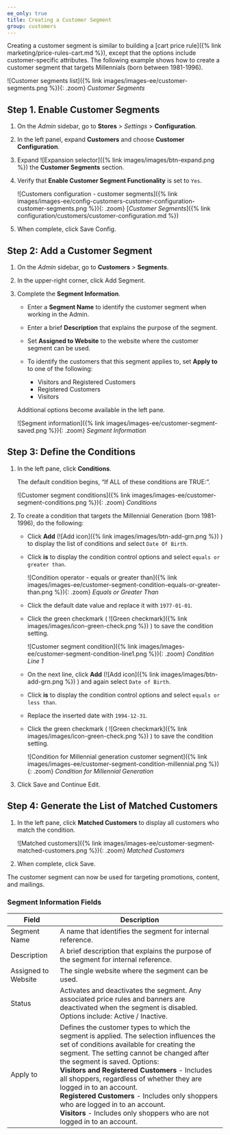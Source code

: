 ```yaml
---
ee_only: true
title: Creating a Customer Segment
group: customers
---
```


Creating a customer segment is similar to building a [cart price rule]({% link marketing/price-rules-cart.md %}), except that the options include customer-specific attributes. The following example shows how to create a customer segment that targets Millennials (born between 1981-1996).

![Customer segments list]({% link images/images-ee/customer-segments.png %}){: .zoom}
_Customer Segments_

## Step 1. Enable Customer Segments

1. On the _Admin_ sidebar, go to **Stores**  > _Settings_ > **Configuration**.

1. In the left panel, expand **Customers** and choose **Customer Configuration**.

1. Expand ![Expansion selector]({% link images/images/btn-expand.png %}) the **Customer Segments** section.

1. Verify that **Enable Customer Segment Functionality** is set to `Yes`.

    ![Customers configuration - customer segments]({% link images/images-ee/config-customers-customer-configuration-customer-segments.png %}){: .zoom}
    [_Customer Segments_]({% link configuration/customers/customer-configuration.md %})

1. When complete, click <span class="btn">Save Config</span>.

## Step 2: Add a Customer Segment

1. On the _Admin_ sidebar, go to **Customers** > **Segments**.

1. In the upper-right corner, click <span class="btn">Add Segment</span>.

1. Complete the **Segment Information**.

    - Enter a **Segment Name** to identify the customer segment when working in the Admin.
    - Enter a brief **Description** that explains the purpose of the segment.
    - Set **Assigned to Website** to the website where the customer segment can be used.
    - To identify the customers that this segment applies to, set **Apply to** to one of the following:

      - Visitors and Registered Customers
      - Registered Customers
      - Visitors

     Additional options become available in the left pane.

   ![Segment information]({% link images/images-ee/customer-segment-saved.png %}){: .zoom}
   _Segment Information_

## Step 3: Define the Conditions

1. In the left pane, click **Conditions**.

   The default condition begins, “If ALL of these conditions are TRUE:”.

   ![Customer segment conditions]({% link images/images-ee/customer-segment-conditions.png %}){: .zoom}
   _Conditions_

1. To create a condition that targets the Millennial Generation (born 1981-1996), do the following:

    - Click **Add** (![Add icon]({% link images/images/btn-add-grn.png %}) ) to display the list of conditions and select `Date Of Birth`.

    - Click **is** to display the condition control options and select `equals or greater than`.

      ![Condition operator - equals or greater than]({% link images/images-ee/customer-segment-condition-equals-or-greater-than.png %}){: .zoom}
      _Equals or Greater Than_

    - Click the default date value and replace it with `1977-01-01`.

    - Click the green checkmark ( ![Green checkmark]({% link images/images/icon-green-check.png %}) ) to save the condition setting.

      ![Customer segment condition]({% link images/images-ee/customer-segment-condition-line1.png %}){: .zoom}
      _Condition Line 1_

    - On the next line, click **Add** (![Add icon]({% link images/images/btn-add-grn.png %}) ) and again select `Date of Birth`.

    - Click **is** to display the condition control options and select `equals or less than`.

    - Replace the inserted date with `1994-12-31`.

    - Click the green checkmark ( ![Green checkmark]({% link images/images/icon-green-check.png %}) ) to save the condition setting.

      ![Condition for Millennial generation customer segment]({% link images/images-ee/customer-segment-condition-millennial.png %}){: .zoom}
      _Condition for Millennial Generation_

1. Click <span class="btn">Save and Continue Edit</span>.

## Step 4: Generate the List of Matched Customers

1. In the left pane, click **Matched Customers** to display all customers who match the condition.

    ![Matched customers]({% link images/images-ee/customer-segment-matched-customers.png %}){: .zoom}
    _Matched Customers_

1. When complete, click <span class="btn">Save</span>.

The customer segment can now be used for targeting promotions, content, and mailings.

### Segment Information Fields

|Field|Description|
|--- |---|
|Segment Name| A name that identifies the segment for internal reference.|
|Description| A brief description that explains the purpose of the segment for internal reference.|
|Assigned to Website| The single website where the segment can be used.|
|Status| Activates and deactivates the segment. Any associated price rules and banners are deactivated when the segment is disabled. Options include: Active / Inactive.|
|Apply to| Defines the customer types to which the segment is applied. The selection influences the set of conditions available for creating the segment. The setting cannot be changed after the segment is saved. Options: <br/>**Visitors and Registered Customers** - Includes all shoppers, regardless of whether they are logged in to an account. <br/>**Registered Customers** - Includes only shoppers who are logged in to an account. <br/>**Visitors** - Includes only shoppers who are not logged in to an account. |
